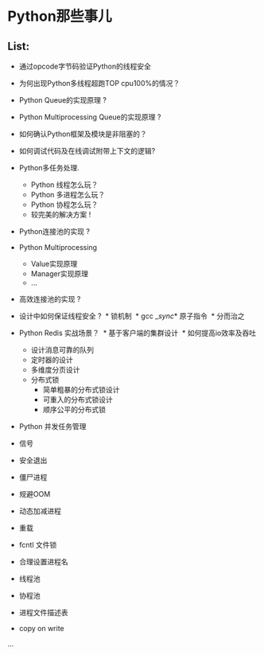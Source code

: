 # Python那些事儿

## List:

* 通过opcode字节码验证Python的线程安全
* 为何出现Python多线程超跑TOP cpu100%的情况？
* Python Queue的实现原理 ?
* Python Multiprocessing Queue的实现原理 ?
* 如何确认Python框架及模块是非阻塞的？
* 如何调试代码及在线调试附带上下文的逻辑?
* Python多任务处理.
  * Python 线程怎么玩？
  * Python 多进程怎么玩？
  * Python 协程怎么玩？
  * 较完美的解决方案 !

* Python连接池的实现 ?
* Python Multiprocessing
  * Value实现原理
  * Manager实现原理
  * ...

* 高效连接池的实现 ?
* 设计中如何保证线程安全 ?
  * 锁机制
  * gcc __sync_* 原子指令
  * 分而治之

* Python Redis 实战场景？
  * 基于客户端的集群设计
  * 如何提高io效率及吞吐
  * 设计消息可靠的队列
  * 定时器的设计
  * 多维度分页设计
  * 分布式锁
    * 简单粗暴的分布式锁设计
    * 可重入的分布式锁设计
    * 顺序公平的分布式锁
  
 * Python 并发任务管理
  * 信号
  * 安全退出
  * 僵尸进程
  * 规避OOM
  * 动态加减进程
  * 重载
  * fcntl 文件锁
  * 合理设置进程名
  * 线程池
  * 协程池
  * 进程文件描述表
  * copy on write

...
